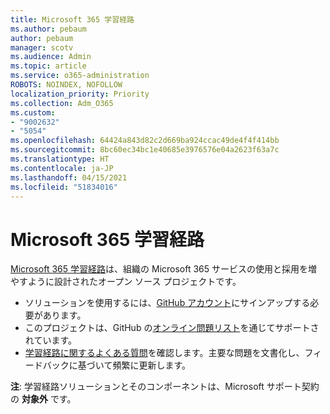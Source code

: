 ```yaml
---
title: Microsoft 365 学習経路
ms.author: pebaum
author: pebaum
manager: scotv
ms.audience: Admin
ms.topic: article
ms.service: o365-administration
ROBOTS: NOINDEX, NOFOLLOW
localization_priority: Priority
ms.collection: Adm_O365
ms.custom:
- "9002632"
- "5054"
ms.openlocfilehash: 64424a843d82c2d669ba924ccac49de4f4f414bb
ms.sourcegitcommit: 8bc60ec34bc1e40685e3976576e04a2623f63a7c
ms.translationtype: HT
ms.contentlocale: ja-JP
ms.lasthandoff: 04/15/2021
ms.locfileid: "51834016"
---
```

# <a name="microsoft-365-learning-pathways"></a>Microsoft 365 学習経路

[Microsoft 365 学習経路](https://docs.microsoft.com/office365/customlearning/)は、組織の Microsoft 365 サービスの使用と採用を増やすように設計されたオープン ソース プロジェクトです。

- ソリューションを使用するには、[GitHub アカウント](https://aka.ms/joingithub)にサインアップする必要があります。
- このプロジェクトは、GitHub の[オンライン問題リスト](https://aka.ms/CustomLearningHelp)を通じてサポートされています。
- [学習経路に関するよくある質問](https://docs.microsoft.com/office365/customlearning/faq)を確認します。主要な問題を文書化し、フィードバックに基づいて頻繁に更新します。

**注**: 学習経路ソリューションとそのコンポーネントは、Microsoft サポート契約の **対象外** です。
